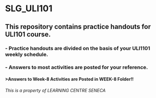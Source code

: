 # SLG_ULI101

## This repository contains practice handouts for ULI101 course.

### - Practice handouts are divided on the basis of your ULI1101 weekly schedule.
### - Answers to most activities are posted for your reference.

#### >Answers to Week-8 Activities are Posted in WEEK-8 Folder!!


###### This is a property of LEARNING CENTRE SENECA
